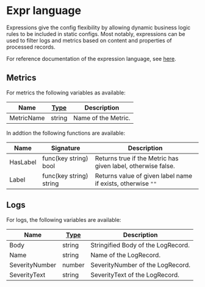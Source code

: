 # Expr language

Expressions give the config flexibility by allowing dynamic business logic rules to be included in static configs.
Most notably, expressions can be used to filter logs and metrics based on content and properties of processed records.

For reference documentation of the expression language,
see [here](https://github.com/antonmedv/expr/blob/master/docs/Language-Definition.md).

## Metrics

For metrics the following variables as available:

| Name       | [Type][type] | Description         |
|------------|--------------|---------------------|
| MetricName | string       | Name of the Metric. |

In addtion the following functions are available:

| Name     | Signature               | Description                                                  |
|----------|-------------------------|--------------------------------------------------------------|
| HasLabel | func(key string) bool   | Returns true if the Metric has given label, otherwise false. |
| Label    | func(key string) string | Returns value of given label name if exists, otherwise `""`  |

## Logs

For logs, the following variables are available:

| Name           | [Type][type] | Description                        |
|----------------|--------------|------------------------------------|
| Body           | string       | Stringified Body of the LogRecord. |
| Name           | string       | Name of the LogRecord.             |
| SeverityNumber | number       | SeverityNumber of the LogRecord.   |
| SeverityText   | string       | SeverityText of the LogRecord.     |

[type]: https://github.com/antonmedv/expr/blob/master/docs/Language-Definition.md#supported-literals
